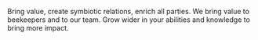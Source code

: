 Bring value, create symbiotic relations, enrich all parties. We bring value to beekeepers and to our team. Grow wider in your abilities and knowledge to bring more impact.